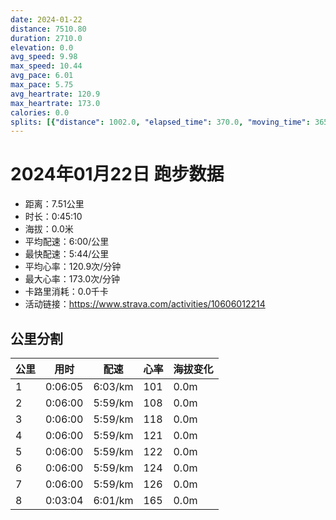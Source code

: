 ```yaml
---
date: 2024-01-22
distance: 7510.80
duration: 2710.0
elevation: 0.0
avg_speed: 9.98
max_speed: 10.44
avg_pace: 6.01
max_pace: 5.75
avg_heartrate: 120.9
max_heartrate: 173.0
calories: 0.0
splits: [{"distance": 1002.0, "elapsed_time": 370.0, "moving_time": 365.0, "average_speed": 2.75, "pace": 6.060618181818182, "average_heartrate": 101.46216216216216, "elevation_difference": 0.0, "split_number": 1}, {"distance": 1000.0, "elapsed_time": 360.0, "moving_time": 360.0, "average_speed": 2.78, "pace": 5.9952158273381295, "average_heartrate": 108.77222222222223, "elevation_difference": 0.0, "split_number": 2}, {"distance": 1000.0, "elapsed_time": 360.0, "moving_time": 360.0, "average_speed": 2.78, "pace": 5.9952158273381295, "average_heartrate": 118.63055555555556, "elevation_difference": 0.0, "split_number": 3}, {"distance": 1000.0, "elapsed_time": 360.0, "moving_time": 360.0, "average_speed": 2.78, "pace": 5.9952158273381295, "average_heartrate": 121.29444444444445, "elevation_difference": 0.0, "split_number": 4}, {"distance": 1000.0, "elapsed_time": 360.0, "moving_time": 360.0, "average_speed": 2.78, "pace": 5.9952158273381295, "average_heartrate": 122.88333333333334, "elevation_difference": 0.0, "split_number": 5}, {"distance": 1000.0, "elapsed_time": 360.0, "moving_time": 360.0, "average_speed": 2.78, "pace": 5.9952158273381295, "average_heartrate": 124.10833333333333, "elevation_difference": 0.0, "split_number": 6}, {"distance": 1000.0, "elapsed_time": 360.0, "moving_time": 360.0, "average_speed": 2.78, "pace": 5.9952158273381295, "average_heartrate": 126.36111111111111, "elevation_difference": 0.0, "split_number": 7}, {"distance": 508.8, "elapsed_time": 184.0, "moving_time": 184.0, "average_speed": 2.77, "pace": 6.016859205776173, "average_heartrate": 165.94021739130434, "elevation_difference": 0.0, "split_number": 8}]
---
```


# 2024年01月22日 跑步数据

- 距离：7.51公里
- 时长：0:45:10
- 海拔：0.0米
- 平均配速：6:00/公里
- 最快配速：5:44/公里
- 平均心率：120.9次/分钟
- 最大心率：173.0次/分钟
- 卡路里消耗：0.0千卡
- 活动链接：https://www.strava.com/activities/10606012214

## 公里分割

| 公里 | 用时 | 配速 | 心率 | 海拔变化 |
|------|------|------|------|------|
| 1 | 0:06:05 | 6:03/km | 101 | 0.0m |
| 2 | 0:06:00 | 5:59/km | 108 | 0.0m |
| 3 | 0:06:00 | 5:59/km | 118 | 0.0m |
| 4 | 0:06:00 | 5:59/km | 121 | 0.0m |
| 5 | 0:06:00 | 5:59/km | 122 | 0.0m |
| 6 | 0:06:00 | 5:59/km | 124 | 0.0m |
| 7 | 0:06:00 | 5:59/km | 126 | 0.0m |
| 8 | 0:03:04 | 6:01/km | 165 | 0.0m |

